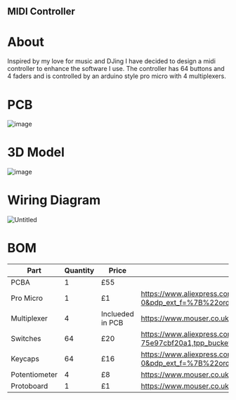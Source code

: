 ## MIDI Controller
# About
Inspired by my love for music and DJing I have decided to design a midi controller to enhance the software I use.  The controller has 64 buttons and 4 faders and is controlled by an arduino style pro micro with 4 multiplexers.

# PCB

![image](https://github.com/user-attachments/assets/dba80e24-0fda-441e-97b8-4ce358bd4a2f)

# 3D Model

![image](https://github.com/user-attachments/assets/276c3f2c-f572-41b0-b0a8-933de3740dbf)

# Wiring Diagram

![Untitled](https://github.com/user-attachments/assets/42288dad-320a-47ef-9ec0-357e2a3b83e4)

# BOM

| Part    | Quantity | Price | Link |
| -------- | ------- | ------- | ------- |
| PCBA | 1 | £55 |
| Pro Micro | 1 | £1 | https://www.aliexpress.com/item/1005007703648261.html?spm=a2g0o.productlist.main.1.56e1cw6gcw6gRu&algo_pvid=c74c5197-ca9e-4478-9e6a-6586243af1f4&algo_exp_id=c74c5197-ca9e-4478-9e6a-6586243af1f4-0&pdp_ext_f=%7B%22order%22%3A%22413%22%2C%22eval%22%3A%221%22%7D&pdp_npi=4%40dis%21GBP%214.47%210.75%21%21%215.87%210.98%21%402103849717495831672693540e099e%2112000041916573235%21sea%21UK%216228885001%21ABX&curPageLogUid=92FfNtIWhhxx&utparam-url=scene%3Asearch%7Cquery_from%3AArduino|
| Multiplexer | 4 | Inclueded in PCB |https://www.mouser.co.uk/ProductDetail/Texas-Instruments/CD74HC4067SM96?qs=JHHQeKcAU3DyfvAOSRLjhQ%3D%3D|
| Switches | 64 | £20 |https://www.aliexpress.com/item/1005008397216226.html?gps-id=pcStoreJustForYou&scm=1007.23125.137358.0&scm_id=1007.23125.137358.0&scm-url=1007.23125.137358.0&pvid=7d8c55b9-f392-417b-bed0-75e97cbf20a1&_t=gps-id:pcStoreJustForYou,scm-url:1007.23125.137358.0,pvid:7d8c55b9-f392-417b-bed0-75e97cbf20a1,tpp_buckets:668%232846%238111%231996&pdp_ext_f=%7B%22order%22%3A%228%22%2C%22eval%22%3A%221%22%2C%22sceneId%22%3A%2213125%22%7D&pdp_npi=4%40dis%21GBP%2113.11%218.16%21%21%2117.22%2110.72%21%402103919917495786328872949e5f4b%2112000044854587062%21rec%21UK%216228885001%21ABXZ&spm=a2g0o.store_pc_home.smartJustForYou_2012872313404.1005008397216226|
| Keycaps | 64 | £16 |https://www.aliexpress.com/item/1005002976015114.html?algo_pvid=3dea6ef6-3e92-4b08-98d0-38158447194a&algo_exp_id=3dea6ef6-3e92-4b08-98d0-38158447194a-0&pdp_ext_f=%7B%22order%22%3A%22175%22%2C%22eval%22%3A%221%22%7D&pdp_npi=4%40dis%21GBP%212.37%211.99%21%21%213.10%212.60%21%40211b61bb17488909333205227ec640%2112000023033844979%21sea%21UK%210%21ABX&curPageLogUid=2NgDAeSoIyT6&utparam-url=scene%3Asearch%7Cquery_from%3A|
| Potentiometer | 4 | £8 |https://www.mouser.co.uk/ProductDetail/Bourns/PTA6043-2015CPB102?qs=QARuOjD9jaE%2Fe2Egjl3azg%3D%3D|
| Protoboard | 1 | £1 |https://www.mouser.co.uk/ProductDetail/Soldered/101734?qs=%252BXxaIXUDbq3DlxvooGHWow%3D%3D|
